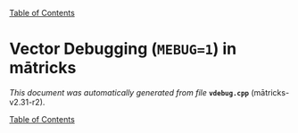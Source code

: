 
[Table of Contents](README.md)


# Vector Debugging (`MEBUG=1`) in mātricks
_This document was automatically generated from file_ **`vdebug.cpp`** (mātricks-v2.31-r2).


[Table of Contents](README.md)
